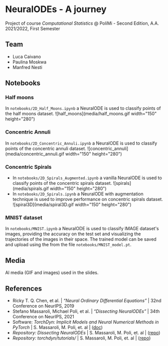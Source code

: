 # NeuralODEs - A journey
Project of course *Computational Statistics* @ PoliMi - Second Edition, A.A. 2021/2022, First Semester

## Team

* Luca Caivano
* Paulina Moskwa
* Manfred Nesti

## Notebooks

### Half moons
In `notebooks/2D_Half_Moons.ipynb` a NeuralODE is used to classify points of the half moons dataset.
![half_moons](media/half_moons.gif width="150" height="280")


### Concentric Annuli
In `notebooks/2D_Concentric_Annuli.ipynb` a NeuralODE is used to classify points of the concentric annuli dataset.
![concentric_annuli](media/concentric_annuli.gif width="150" height="280")

### Concentric Spirals
* In `notebooks/2D_Spirals_Augmented.ipynb` a vanilla NeuralODE is used to classify points of the concentric spirals dataset.
![spirals](media/spirals.gif width="150" height="280")
* In `notebooks/2D_Spirals.ipynb` a NeuralODE with augmentation technique is used to improve performance on concentric spirals dataset.
![spiral3D](media/spiral3D.gif width="150" height="280")

### MNIST dataset
In `notebooks/MNIST.ipynb` a NeuralODE is used to classify IMAGE dataset's images, providing the accuracy on the test set and visualizing the trajectories of the images in their space. The trained model can be saved and upload using the from the file `notebooks/MNIST_model.pt`.

## Media
Al media (GIF and images) used in the slides.

## References
* Ricky T. Q. Chen, et al. | *“Neural Ordinary Differential Equations”* | 32nd Conference on NeurIPS, 2019
* Stefano Massaroli, Michael Poli, et al. | *“Dissecting NeuralODEs”* | 34th Conference on NeurIPS, 2021
* Software: *TorchDyn: Implicit Models and Neural Numerical Methods in PyTorch* |  S. Massaroli, M. Poli, et. al | ([doc](https://torchdyn.readthedocs.io/en/stable/tutorials/quickstart.html))
* *Repository: Dissecting NeuralODEs* | S. Massaroli, M. Poli, et. al | ([repo](https://github.com/DiffEqML/diffeqml-research/tree/master/dissecting-neural-odes))   
* *Repository: torchdyn/tutorials/* | S. Massaroli, M. Poli, et. al | ([repo](https://github.com/DiffEqML/torchdyn/tree/master/tutorials))

